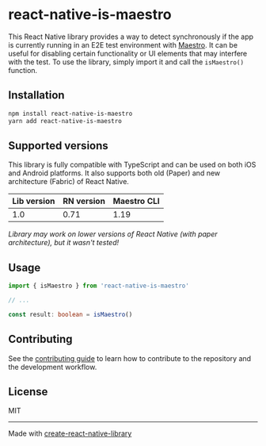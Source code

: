 # react-native-is-maestro

This React Native library provides a way to detect synchronously if the app is currently running in an E2E test environment with [Maestro](https://maestro.mobile.dev). It can be useful for disabling certain functionality or UI elements that may interfere with the test. To use the library, simply import it and call the `isMaestro()` function.

## Installation

```sh
npm install react-native-is-maestro
yarn add react-native-is-maestro
```

## Supported versions

This library is fully compatible with TypeScript and can be used on both iOS and Android platforms. It also supports both old (Paper) and new architecture (Fabric) of React Native.

| Lib version | RN version | Maestro CLI |
|-------------|------------|-------------|
| 1.0         | 0.71       | 1.19        |

*Library may work on lower versions of React Native (with paper architecture), but it wasn't tested!*

## Usage

```typescript
import { isMaestro } from 'react-native-is-maestro'

// ...

const result: boolean = isMaestro()
```

## Contributing

See the [contributing guide](CONTRIBUTING.md) to learn how to contribute to the repository and the development workflow.

## License

MIT

---

Made with [create-react-native-library](https://github.com/callstack/react-native-builder-bob)
